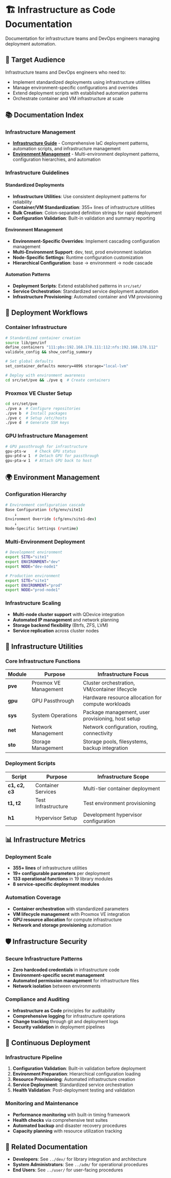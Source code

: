 # 🏗️ Infrastructure as Code Documentation

Documentation for infrastructure teams and DevOps engineers managing deployment automation.

## 🎯 Target Audience

Infrastructure teams and DevOps engineers who need to:
- Implement standardized deployments using infrastructure utilities
- Manage environment-specific configurations and overrides  
- Extend deployment scripts with established automation patterns
- Orchestrate container and VM infrastructure at scale

## 📚 Documentation Index

### Infrastructure Management
- **[Infrastructure Guide](infrastructure.md)** - Comprehensive IaC deployment patterns, automation scripts, and infrastructure management
- **[Environment Management](environment-management.md)** - Multi-environment deployment patterns, configuration hierarchies, and automation

### Infrastructure Guidelines

#### Standardized Deployments
- **Infrastructure Utilities**: Use consistent deployment patterns for reliability
- **Container/VM Standardization**: 355+ lines of infrastructure utilities
- **Bulk Creation**: Colon-separated definition strings for rapid deployment
- **Configuration Validation**: Built-in validation and summary reporting

#### Environment Management
- **Environment-Specific Overrides**: Implement cascading configuration management
- **Multi-Environment Support**: dev, test, prod environment isolation
- **Node-Specific Settings**: Runtime configuration customization
- **Hierarchical Configuration**: base → environment → node cascade

#### Automation Patterns
- **Deployment Scripts**: Extend established patterns in `src/set/`
- **Service Orchestration**: Standardized service deployment automation
- **Infrastructure Provisioning**: Automated container and VM provisioning

## 🚀 Deployment Workflows

### Container Infrastructure
```bash
# Standardized container creation
source lib/gen/inf
define_containers "111:pbs:192.168.178.111:112:nfs:192.168.178.112"
validate_config && show_config_summary

# Set global defaults
set_container_defaults memory=4096 storage="local-lvm"

# Deploy with environment awareness
cd src/set/pve && ./pve q  # Create containers
```

### Proxmox VE Cluster Setup
```bash
cd src/set/pve
./pve a  # Configure repositories
./pve b  # Install packages  
./pve c  # Setup /etc/hosts
./pve d  # Generate SSH keys
```

### GPU Infrastructure Management
```bash
# GPU passthrough for infrastructure
gpu-pts-w    # Check GPU status
gpu-ptd-w 1  # Detach GPU for passthrough
gpu-pta-w 1  # Attach GPU back to host
```

## 🌍 Environment Management

### Configuration Hierarchy
```bash
# Environment configuration cascade
Base Configuration (cfg/env/site1)
    ↓
Environment Override (cfg/env/site1-dev)  
    ↓
Node-Specific Settings (runtime)
```

### Multi-Environment Deployment
```bash
# Development environment
export SITE="site1"
export ENVIRONMENT="dev"
export NODE="dev-node1"

# Production environment  
export SITE="site1"
export ENVIRONMENT="prod"
export NODE="prod-node1"
```

### Infrastructure Scaling
- **Multi-node cluster support** with QDevice integration
- **Automated IP management** and network planning
- **Storage backend flexibility** (Btrfs, ZFS, LVM)
- **Service replication** across cluster nodes

## 🔧 Infrastructure Utilities

### Core Infrastructure Functions
| Module | Purpose | Infrastructure Focus |
|--------|---------|---------------------|
| **pve** | Proxmox VE Management | Cluster orchestration, VM/container lifecycle |
| **gpu** | GPU Passthrough | Hardware resource allocation for compute workloads |
| **sys** | System Operations | Package management, user provisioning, host setup |
| **net** | Network Management | Network configuration, routing, connectivity |
| **sto** | Storage Management | Storage pools, filesystems, backup integration |

### Deployment Scripts
| Script | Purpose | Infrastructure Scope |
|--------|---------|---------------------|
| **c1, c2, c3** | Container Services | Multi-tier container deployment |
| **t1, t2** | Test Infrastructure | Test environment provisioning |
| **h1** | Hypervisor Setup | Development hypervisor configuration |

## 📊 Infrastructure Metrics

### Deployment Scale
- **355+ lines** of infrastructure utilities
- **19+ configurable parameters** per deployment
- **133 operational functions** in 19 library modules
- **8 service-specific deployment modules**

### Automation Coverage
- **Container orchestration** with standardized parameters
- **VM lifecycle management** with Proxmox VE integration
- **GPU resource allocation** for compute infrastructure
- **Network and storage provisioning** automation

## 🛡️ Infrastructure Security

### Secure Infrastructure Patterns
- **Zero hardcoded credentials** in infrastructure code
- **Environment-specific secret management**
- **Automated permission management** for infrastructure files
- **Network isolation** between environments

### Compliance and Auditing
- **Infrastructure as Code** principles for auditability
- **Comprehensive logging** for infrastructure operations
- **Change tracking** through git and deployment logs
- **Security validation** in deployment pipelines

## 🔄 Continuous Deployment

### Infrastructure Pipeline
1. **Configuration Validation**: Built-in validation before deployment
2. **Environment Preparation**: Hierarchical configuration loading
3. **Resource Provisioning**: Automated infrastructure creation
4. **Service Deployment**: Standardized service orchestration
5. **Health Validation**: Post-deployment testing and validation

### Monitoring and Maintenance
- **Performance monitoring** with built-in timing framework
- **Health checks** via comprehensive test suites
- **Automated backup** and disaster recovery procedures
- **Capacity planning** with resource utilization tracking

## 📖 Related Documentation

- **Developers**: See `../dev/` for library integration and architecture
- **System Administrators**: See `../adm/` for operational procedures  
- **End Users**: See `../user/` for user-facing procedures
